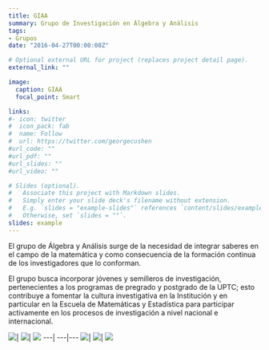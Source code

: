 ```yaml
---
title: GIAA
summary: Grupo de Investigación en Álgebra y Análisis
tags:
- Grupos
date: "2016-04-27T00:00:00Z"

# Optional external URL for project (replaces project detail page).
external_link: ""

image:
  caption: GIAA
  focal_point: Smart

links:
#- icon: twitter
#  icon_pack: fab
#  name: Follow
#  url: https://twitter.com/georgecushen
#url_code: ""
#url_pdf: ""
#url_slides: ""
#url_video: ""

# Slides (optional).
#   Associate this project with Markdown slides.
#   Simply enter your slide deck's filename without extension.
#   E.g. `slides = "example-slides"` references `content/slides/example-slides.md`.
#   Otherwise, set `slides = ""`.
slides: example
---
```


El grupo de Álgebra y Análisis surge de la necesidad de integrar saberes en el campo de la matemática y  como consecuencia de la formación continua de los investigadores que lo conforman.

El grupo busca incorporar jóvenes y semilleros de investigación, pertenecientes a los programas de pregrado y postgrado de la UPTC; esto contribuye a fomentar la cultura investigativa en la Institución y en particular en la Escuela de Matemáticas y Estadística para participar activamente en los procesos de investigación a nivel nacional e internacional.

[<img src ="https://matematicas.netlify.app/authors/sepulveda-o/avatar_hu50e9fa2416a076a452ba4ae414b9e830_809148_270x270_fill_q90_lanczos_center.jpg">](https://matematicas.netlifya.app/authors/sepulveda-o/)| 
[<img src ="https://matematicas.netlify.app/authors/sanchez-z/avatar_hu15f847b7afdfcea7d4156d046ba50c64_5893_270x270_fill_q90_lanczos_center.jpg">](https://matematicas.netlifya.app/authors/sanchez-z/)|
[<img src ="https://matematicas.netlify.app/authors/suarez-h/avatar_hu3f6f431a0424a063128063b4de1eb211_502685_270x270_fill_q90_lanczos_center.jpg">](https://matematicas.netlifya.app/authors/suarez-h/)
 ---| ---|---
[<img src ="https://matematicas.netlify.app/authors/maluendas-p/avatar_hu776a92a3a8823ddb06d6424eb8c2d7f5_5646_270x270_fill_q90_lanczos_center.jpg">](https://matematicas.netlifya.app/authors/maluendas-p/)| 
[<img src ="https://matematicas.netlify.app/authors/serna-r/avatar_hu0a6fbd488de4651afe5722c5cfe71339_628863_270x270_fill_q90_lanczos_center.jpg">](https://matematicas.netlifya.app/authors/serna-r/)|
[<img src ="https://matematicas.netlify.app/authors/fuentes-e/avatar_hub9b23f3c28359c7dd103ffaa7248293e_114432_270x270_fill_q90_lanczos_center.jpg">](https://matematicas.netlifya.app/authors/fuentes-e/)

